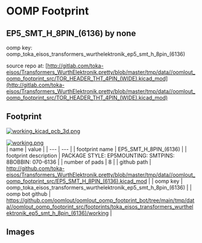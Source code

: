 # OOMP Footprint  
## EP5_SMT_H_8PIN_(6136)  by none  
  
oomp key: oomp_toka_eisos_transformers_wurthelektronik_ep5_smt_h_8pin_(6136)  
  
source repo at: [http://gitlab.com/toka-eisos/Transformers_WurthElektronik.pretty/blob/master/tmp/data//oomlout_oomp_footprint_src/TOR_HEADER_THT_4PIN_(WIDE).kicad_mod](http://gitlab.com/toka-eisos/Transformers_WurthElektronik.pretty/blob/master/tmp/data//oomlout_oomp_footprint_src/TOR_HEADER_THT_4PIN_(WIDE).kicad_mod)  
## Footprint  
  
[![working_kicad_pcb_3d.png](working_kicad_pcb_3d_600.png)](working_kicad_pcb_3d.png)  
  
[![working.png](working_600.png)](working.png)  
| name | value | 
| --- | --- | 
| footprint name | EP5_SMT_H_8PIN_(6136) | 
| footprint description | PACKAGE STYLE: EP5MOUNTING: SMTPINS: 8BOBBIN: 070-6136 | 
| number of pads | 8 | 
| github path | http://github.com/toka-eisos/Transformers_WurthElektronik.pretty/blob/master/tmp/data//oomlout_oomp_footprint_src/EP5_SMT_H_8PIN_(6136).kicad_mod | 
| oomp key | oomp_toka_eisos_transformers_wurthelektronik_ep5_smt_h_8pin_(6136) | 
| oomp bot github | https://github.com/oomlout/oomlout_oomp_footprint_bot/tree/main/tmp/data//oomlout_oomp_footprint_src/footprints/toka_eisos_transformers_wurthelektronik_ep5_smt_h_8pin_(6136)/working | 
## Images  

